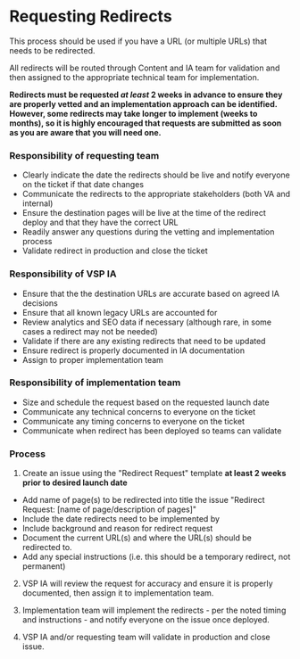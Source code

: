 # Requesting Redirects

This process should be used if you have a URL (or multiple URLs) that needs to be redirected.

All redirects will be routed through Content and IA team for validation and then assigned to the appropriate technical team for implementation. 

**Redirects must be requested *at least* 2 weeks in advance to ensure they are properly vetted and an implementation approach can be identified. However, some redirects may take longer to implement (weeks to months), so it is highly encouraged that requests are submitted as soon as you are aware that you will need one.**

### Responsibility of requesting team
- Clearly indicate the date the redirects should be live and notify everyone on the ticket if that date changes
- Communicate the redirects to the appropriate stakeholders (both VA and internal)
- Ensure the destination pages will be live at the time of the redirect deploy and that they have the correct URL
- Readily answer any questions during the vetting and implementation process
- Validate redirect in production and close the ticket

### Responsibility of VSP IA
- Ensure that the the destination URLs are accurate based on agreed IA decisions
- Ensure that all known legacy URLs are accounted for
- Review analytics and SEO data if necessary (although rare, in some cases a redirect may not be needed)
- Validate if there are any existing redirects that need to be updated
- Ensure redirect is properly documented in IA documentation
- Assign to proper implementation team

### Responsibility of implementation team
- Size and schedule the request based on the requested launch date
- Communicate any technical concerns to everyone on the ticket
- Communicate any timing concerns to everyone on the ticket
- Communicate when redirect has been deployed so teams can validate

### Process

1. Create an issue using the "Redirect Request" template **at least 2 weeks prior to desired launch date**
  - Add name of page(s) to be redirected into title the issue "Redirect Request: [name of page/description of pages]"
  - Include the date redirects need to be implemented by
  - Include background and reason for redirect request
  - Document the current URL(s) and where the URL(s) should be redirected to.  
  - Add any special instructions (i.e. this should be a temporary redirect, not permanent)

2. VSP IA will review the request for accuracy and ensure it is properly documented, then assign it to implementation team.

3. Implementation team will implement the redirects - per the noted timing and instructions - and notify everyone on the issue once deployed.

4. VSP IA and/or requesting team will validate in production and close issue. 


